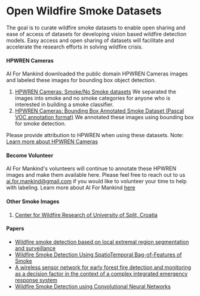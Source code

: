 # Open Wildfire Smoke Datasets

The goal is to curate wildfire smoke datasets to enable open sharing and ease of access of datasets for developing vision based wildfire detection models. Easy access and open sharing of datasets will facilitate and accelerate the research efforts in solving wildfire crisis.

#### HPWREN Cameras

AI For Mankind downloaded the public domain HPWREN Cameras images and labeled these images for bounding box object detection.
1. [HPWREN Cameras: Smoke/No Smoke datasets](https://tinyurl.com/roo8tas) We separated the images into smoke and no smoke categories for anyone who is interested in building a smoke classifier.
2. [HPWREN Cameras: Bounding Box Annotated Smoke Dataset (Pascal VOC annotation format)](https://drive.google.com/file/d/1sEB77bfp2yMkgsSW9703vwDHol_cK6D5/view?usp=sharing) We annotated these images using bounding box for smoke detection.

Please provide attribution to HPWREN when using these datasets. 
Note: [Learn more about HPWREN Cameras](http://hpwren.ucsd.edu/)

#### Become Volunteer 
AI For Mankind's volunteers will continue to annotate these HPWREN images and make them available here. Please feel free to reach out to us ai.for.mankind@gmail.com if you would like to volunteer your time to help with labeling. Learn more about AI For Mankind [here](https://www.meetup.com/AI-for-Mankind/)

#### Other Smoke Images
1. [Center for Wildfire Research of University of Split, Croatia](http://wildfire.fesb.hr/index.php?option=com_content&view=article&id=49&Itemid=54)

#### Papers
* [Wildfire smoke detection based on local extremal region segmentation and surveillance](https://www.sciencedirect.com/science/article/pii/S0379711216301059)
* [Wildfire Smoke Detection Using SpatioTemporal Bag-of-Features of Smoke](https://www.cse.unr.edu/~bebis/CS479/PaperPresentations/SmokeDetectionBoFs.pdf)
* [A wireless sensor network for early forest fire detection and monitoring as a decision factor in the context of a complex integrated emergency response system](https://ieeexplore.ieee.org/document/8052688)
* [Wildfire Smoke Detection using Convolutional Neural Networks](https://www.inf.fu-berlin.de/inst/ag-ki/rojas_home/documents/Betreute_Arbeiten/Master-Hohberg.pdf)
